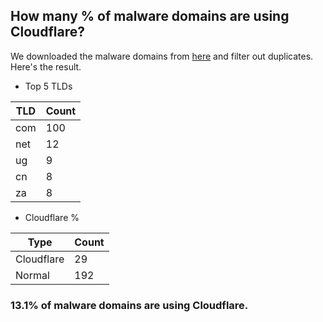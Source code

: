 ## How many % of malware domains are using Cloudflare?


We downloaded the malware domains from [here](https://urlhaus.abuse.ch) and filter out duplicates.
Here's the result.


[//]: # (start replacement)


- Top 5 TLDs

| TLD | Count |
| --- | --- |
| com | 100 |
| net | 12 |
| ug | 9 |
| cn | 8 |
| za | 8 |


- Cloudflare %

| Type | Count |
| --- | --- |
| Cloudflare | 29 |
| Normal | 192 |


### 13.1% of malware domains are using Cloudflare.